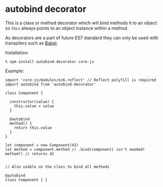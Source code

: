 # autobind decorator

This is a class or method decorator which will bind methods it to an
object so `this` always points to an object instance within a method.

As decorators are a part of future ES7 standard they can only be used with
transpilers such as [Babel](http://babeljs.io).

Installation:

    % npm install autobind-decorator core-js

Example:

    import 'core-js/modules/es6.reflect' // Reflect polyfill is required
    import autobind from 'autobind-decorator'

    class Component {

      constructor(value) {
        this.value = value
      }

      @autobind
      method() {
        return this.value
      }
    }

    let component = new Component(42)
    let method = component.method // .bind(component) isn't needed!
    method() // returns 42


    // Also usable on the class to bind all methods

    @autobind
    class Component { }
